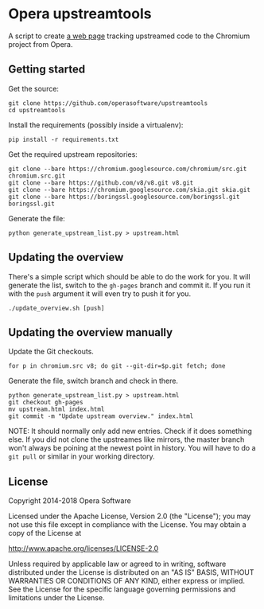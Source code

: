 Opera upstreamtools
===================

A script to create [a web page](https://operasoftware.github.io/upstreamtools/) tracking
upstreamed code to the Chromium project from Opera.


Getting started
---------------

Get the source:

    git clone https://github.com/operasoftware/upstreamtools
    cd upstreamtools

Install the requirements (possibly inside a virtualenv):

    pip install -r requirements.txt

Get the required upstream repositories:

    git clone --bare https://chromium.googlesource.com/chromium/src.git chromium.src.git
    git clone --bare https://github.com/v8/v8.git v8.git
    git clone --bare https://chromium.googlesource.com/skia.git skia.git
    git clone --bare https://boringssl.googlesource.com/boringssl.git boringssl.git

Generate the file:

    python generate_upstream_list.py > upstream.html


Updating the overview
---------------------

There's a simple script which should be able to do the work for you.  It will
generate the list, switch to the `gh-pages` branch and commit it.  If you run
it with the `push` argument it will even try to push it for you.

    ./update_overview.sh [push]


Updating the overview manually
------------------------------

Update the Git checkouts.

    for p in chromium.src v8; do git --git-dir=$p.git fetch; done

Generate the file, switch branch and check in there.

    python generate_upstream_list.py > upstream.html
    git checkout gh-pages
    mv upstream.html index.html
    git commit -m "Update upstream overview." index.html

NOTE: It should normally only add new entries. Check if it does something else.
If you did not clone the upstreames like mirrors, the master branch won't
always be poining at the newest point in history. You will have to do a `git
pull` or similar in your working directory.


License
-------

Copyright 2014-2018 Opera Software

Licensed under the Apache License, Version 2.0 (the "License");
you may not use this file except in compliance with the License.
You may obtain a copy of the License at

   http://www.apache.org/licenses/LICENSE-2.0

Unless required by applicable law or agreed to in writing, software
distributed under the License is distributed on an "AS IS" BASIS,
WITHOUT WARRANTIES OR CONDITIONS OF ANY KIND, either express or implied.
See the License for the specific language governing permissions and
limitations under the License.
